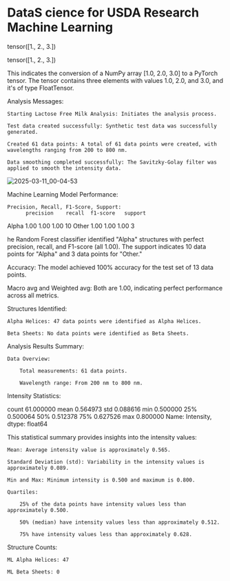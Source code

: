 # DataS cience for USDA Research Machine Learning

tensor([1., 2., 3.])


tensor([1., 2., 3.])

This indicates the conversion of a NumPy array [1.0, 2.0, 3.0] to a PyTorch tensor. The tensor contains three elements with values 1.0, 2.0, and 3.0, and it's of type FloatTensor.

Analysis Messages:

    Starting Lactose Free Milk Analysis: Initiates the analysis process.

    Test data created successfully: Synthetic test data was successfully generated.

    Created 61 data points: A total of 61 data points were created, with wavelengths ranging from 200 to 800 nm.

    Data smoothing completed successfully: The Savitzky-Golay filter was applied to smooth the intensity data.
    

![2025-03-11_00-04-53](https://github.com/user-attachments/assets/6bc83654-fc8c-48ae-9678-96511b2623e0)


Machine Learning Model Performance:

    Precision, Recall, F1-Score, Support:
          precision    recall  f1-score   support

   Alpha       1.00      1.00      1.00        10
   Other       1.00      1.00      1.00         3

he Random Forest classifier identified "Alpha" structures with perfect precision, recall, and F1-score (all 1.00). The support indicates 10 data points for "Alpha" and 3 data points for "Other."

Accuracy: The model achieved 100% accuracy for the test set of 13 data points.

Macro avg and Weighted avg: Both are 1.00, indicating perfect performance across all metrics.

Structures Identified:

    Alpha Helices: 47 data points were identified as Alpha Helices.

    Beta Sheets: No data points were identified as Beta Sheets.

Analysis Results Summary:

    Data Overview:

        Total measurements: 61 data points.

        Wavelength range: From 200 nm to 800 nm.

        
  Intensity Statistics:

  count    61.000000
  mean      0.564973
  std       0.088616
  min       0.500000
  25%       0.500064
  50%       0.512378
  75%       0.627526
  max       0.800000
  Name: Intensity, dtype: float64


  This statistical summary provides insights into the intensity values:

    Mean: Average intensity value is approximately 0.565.

    Standard Deviation (std): Variability in the intensity values is approximately 0.089.

    Min and Max: Minimum intensity is 0.500 and maximum is 0.800.

    Quartiles:

        25% of the data points have intensity values less than approximately 0.500.

        50% (median) have intensity values less than approximately 0.512.

        75% have intensity values less than approximately 0.628.

Structure Counts:

    ML Alpha Helices: 47

    ML Beta Sheets: 0
